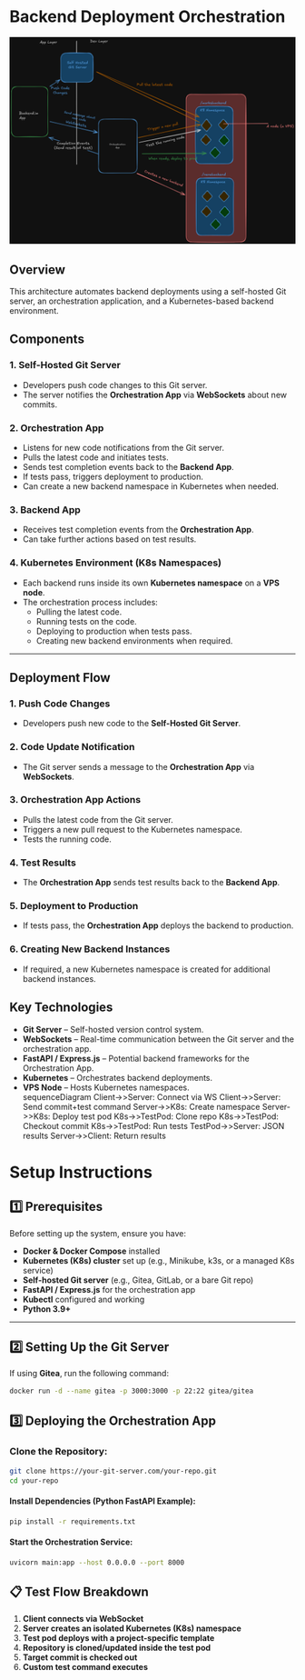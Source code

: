 # Backend Deployment Orchestration
![architecture design](/assets/img/backed-readme.png "archi")
## Overview
This architecture automates backend deployments using a self-hosted Git server, an orchestration application, and a Kubernetes-based backend environment.

## Components

### 1. Self-Hosted Git Server
- Developers push code changes to this Git server.
- The server notifies the **Orchestration App** via **WebSockets** about new commits.

### 2. Orchestration App
- Listens for new code notifications from the Git server.
- Pulls the latest code and initiates tests.
- Sends test completion events back to the **Backend App**.
- If tests pass, triggers deployment to production.
- Can create a new backend namespace in Kubernetes when needed.

### 3. Backend App
- Receives test completion events from the **Orchestration App**.
- Can take further actions based on test results.

### 4. Kubernetes Environment (K8s Namespaces)
- Each backend runs inside its own **Kubernetes namespace** on a **VPS node**.
- The orchestration process includes:
  - Pulling the latest code.
  - Running tests on the code.
  - Deploying to production when tests pass.
  - Creating new backend environments when required.

---

## Deployment Flow

### 1. Push Code Changes
- Developers push new code to the **Self-Hosted Git Server**.

### 2. Code Update Notification
- The Git server sends a message to the **Orchestration App** via **WebSockets**.

### 3. Orchestration App Actions
- Pulls the latest code from the Git server.
- Triggers a new pull request to the Kubernetes namespace.
- Tests the running code.

### 4. Test Results
- The **Orchestration App** sends test results back to the **Backend App**.

### 5. Deployment to Production
- If tests pass, the **Orchestration App** deploys the backend to production.

### 6. Creating New Backend Instances
- If required, a new Kubernetes namespace is created for additional backend instances.
## Key Technologies

- **Git Server** – Self-hosted version control system.  
- **WebSockets** – Real-time communication between the Git server and the orchestration app.  
- **FastAPI / Express.js** – Potential backend frameworks for the Orchestration App.  
- **Kubernetes** – Orchestrates backend deployments.  
- **VPS Node** – Hosts Kubernetes namespaces.  
sequenceDiagram
    Client->>Server: Connect via WS
    Client->>Server: Send commit+test command
    Server->>K8s: Create namespace
    Server->>K8s: Deploy test pod
    K8s->>TestPod: Clone repo
    K8s->>TestPod: Checkout commit
    K8s->>TestPod: Run tests
    TestPod->>Server: JSON results
    Server->>Client: Return results
# Setup Instructions

## 1️⃣ Prerequisites
Before setting up the system, ensure you have:

- **Docker & Docker Compose** installed  
- **Kubernetes (K8s) cluster** set up (e.g., Minikube, k3s, or a managed K8s service)  
- **Self-hosted Git server** (e.g., Gitea, GitLab, or a bare Git repo)  
- **FastAPI / Express.js** for the orchestration app 
- **Kubectl** configured and working
- **Python 3.9+**

---

## 2️⃣ Setting Up the Git Server
If using **Gitea**, run the following command:

```bash
docker run -d --name gitea -p 3000:3000 -p 22:22 gitea/gitea
```
## 3️⃣ Deploying the Orchestration App

### Clone the Repository:
```bash
git clone https://your-git-server.com/your-repo.git
cd your-repo
```
#### Install Dependencies (Python FastAPI Example):
```bash
pip install -r requirements.txt
```
#### Start the Orchestration Service:
```bash
uvicorn main:app --host 0.0.0.0 --port 8000
```
## 📋 Test Flow Breakdown

1. **Client connects via WebSocket**  
2. **Server creates an isolated Kubernetes (K8s) namespace**  
3. **Test pod deploys with a project-specific template**  
4. **Repository is cloned/updated inside the test pod**  
5. **Target commit is checked out**  
6. **Custom test command executes**  
